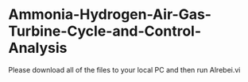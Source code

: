# Ammonia-Hydrogen-Air-Gas-Turbine-Cycle-and-Control-Analysis

Please download all of the files to your local PC and then run Alrebei.vi
